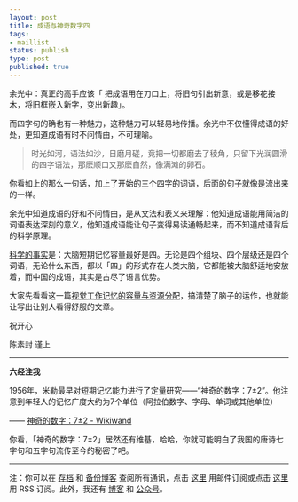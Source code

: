 ```yaml
--- 
layout: post
title: 成语与神奇数字四
tags: 
- maillist
status: publish
type: post
published: true
---
```


余光中：真正的高手应该「 把成语用在刀口上，将旧句引出新意，或是移花接木，将旧框嵌入新字，变出新趣」。


而四字句的确也有一种魅力，这种魅力可以轻易地传播。余光中不仅懂得成语的好处，更知道成语有时不问情由，不可理喻。

>时光如河，语法如沙，日磨月磋，竟把一切都磨去了稜角，只留下光润圆滑的四字语法，那麽顺口又那麽自然，像满滩的卵石。

你看如上的那么一句话，加上了开始的三个四字的词语，后面的句子就像是流出来的一样。

余光中知道成语的好和不问情由，是从文法和表义来理解：他知道成语能用简洁的词语表达深刻的意义，他知道成语能让句子变得易读通畅起来，而不知道成语背后的科学原理。

[科学的事实](https://www.wikiwand.com/zh/%E7%9F%AD%E6%9C%9F%E8%AE%B0%E5%BF%86)是：大脑短期记忆容量最好是四。无论是四个组块、四个层级还是四个词语，无论什么东西，都以「四」的形式存在人类大脑，它都能被大脑舒适地安放着，而中国的成语，其实是占尽了语言优势。

大家先看看这一篇[视觉工作记忆的容量与资源分配](http://pan.baidu.com/s/1i3RbHtj)，搞清楚了脑子的运作，也就能让写出让别人看得舒服的文章。

祝开心

陈素封 谨上

----

**六经注我**

1956年，米勒最早对短期记忆能力进行了定量研究——“神奇的数字：7±2”。他注意到年轻人的记忆广度大约为7个单位（阿拉伯数字、字母、单词或其他单位）

—— [神奇的数字：7±2 - Wikiwand](https://www.wikiwand.com/zh/%E7%A5%9E%E5%A5%87%E7%9A%84%E6%95%B0%E5%AD%97%EF%BC%9A7%C2%B12)

你看，「神奇的数字：7±2」居然还有维基，哈哈，你就可能明白了我国的唐诗七字句和五字句流传至今的秘密了吧。


----

注：你可以在 [存档](http://tinyletter.com/cnfeat/archive) 和 [备份博客](mesule.com) 查阅所有通讯，点击 [这里](http://tinyletter.com/cnfeat) 用邮件订阅或点击  [这里](http://mesule.com/feed/) 用 RSS 订阅。此外，我还有 [博客](cnfeat.com) 和 [公众号](http://t.cn/RGaif2N)。